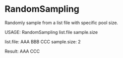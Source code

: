 # RandomSampling
Randomly sample from a list file with specific pool size.


USAGE: RandomSampling list.file sample.size

list.file:
AAA
BBB
CCC
sample.size:
2

Result:
AAA
CCC
